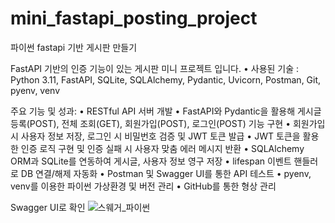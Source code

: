 # mini_fastapi_posting_project
파이썬 fastapi 기반 게시판 만들기

FastAPI 기반의 인증 기능이 있는 게시판 미니 프로젝트 입니다.
• 사용된 기술 :  Python 3.11, FastAPI, SQLite, SQLAlchemy, Pydantic, Uvicorn, Postman, Git, pyenv, venv

주요 기능 및 성과:
•    RESTful API 서버 개발
•    FastAPI와 Pydantic을 활용해 게시글 등록(POST), 전체 조회(GET), 
     회원가입(POST), 로그인(POST) 기능 구현
•    회원가입 시 사용자 정보 저장, 로그인 시 비밀번호 검증 및 JWT 토큰 
     발급
•    JWT 토큰을 활용한 인증 로직 구현 및 인증 실패 시 사용자 맞춤 에러 
     메시지 반환
•    SQLAlchemy ORM과 SQLite를 연동하여 게시글, 사용자 정보 영구 저장
•    lifespan 이벤트 핸들러로 DB 연결/해제 자동화
•    Postman 및 Swagger UI를 통한 API 테스트 
•    pyenv, venv를 이용한 파이썬 가상환경 및 버전 관리
•    GitHub를 통한 형상 관리 

Swagger UI로 확인
![스웨거_파이썬](https://github.com/user-attachments/assets/461d3d6a-caa1-4250-8aaf-93bcdfa239c7)

